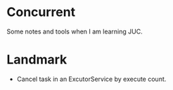 # Concurrent
Some notes and tools when I am learning JUC.
# Landmark
* Cancel task in an ExcutorService by execute count. 
